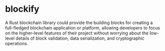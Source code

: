 # blockify

A Rust blockchain library could provide the building blocks for creating a full-fledged blockchain application or platform, allowing developers to focus on the higher-level features of their project without worrying about the low-level details of block validation, data serialization, and cryptographic operations.